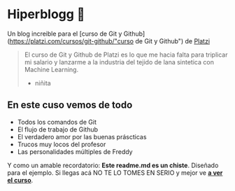 # Hiperblogg 💚
Un blog increible para el [curso de Git y Github](https://platzi.com/cursos/git-github/"curso de Git y Github") de [Platzi](https:///platzi.com/ "Platzi")
> El curso de Git y Github de Platzi es lo que me hacia falta para triplicar mi salario y lanzarme a la industria del tejido de lana sintetica con Machine Learning.
> - niñita

## En este cuso vemos de todo
* Todos los comandos de Git
* El flujo de trabajo de Github
* El verdadero amor por las buenas práscticas 
* Trucos muy locos del profesor
* Las personalidades múltiples de Freddy

Y como un amable recordatorio: **Este readme.md es un chiste**. Diseñado para el ejemplo. Si llegas acá NO TE LO TOMES EN SERIO y mejor ve [**a ver el curso**](https://platzi.com/cursos/git-github/ "a ver el curso").